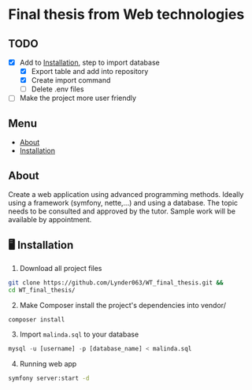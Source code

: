 # Final thesis from Web technologies

## TODO

- [x] Add to [Installation](#installation), step to import database
  - [x] Export table and add into repository
  - [x] Create import command
  - [ ] Delete .env files
- [ ] Make the project more user friendly

## Menu

- [About](#about)
- [Installation](#installation)

## About

Create a web application using advanced programming methods. Ideally using a framework (symfony, nette,...) and using a database. The topic needs to be consulted and approved by the tutor. Sample work will be available by appointment.

## 🖥️ Installation

1. Download all project files

```bash
git clone https://github.com/Lynder063/WT_final_thesis.git &&
cd WT_final_thesis/
```

2. Make Composer install the project's dependencies into vendor/

```bash
composer install
```

3. Import `malinda.sql` to your database

```sql
mysql -u [username] -p [database_name] < malinda.sql
```

4. Running web app

```bash
symfony server:start -d
```

